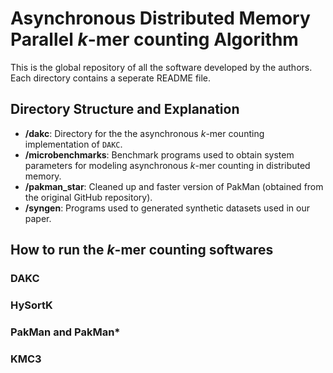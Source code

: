 # Asynchronous Distributed Memory Parallel $k$-mer counting Algorithm

This is the global repository of all the software developed by the authors. Each directory contains a seperate README file.

## Directory Structure and Explanation

- **/dakc**: Directory for the the asynchronous $k$-mer counting implementation of `DAKC`.
- **/microbenchmarks**: Benchmark programs used to obtain system parameters for modeling asynchronous $k$-mer counting in distributed memory.
- **/pakman_star**: Cleaned up and faster version of PakMan (obtained from the original GitHub repository).
- **/syngen**: Programs used to generated synthetic datasets used in our paper.

## How to run the $k$-mer counting softwares 

### DAKC

### HySortK 

### PakMan and PakMan*

### KMC3